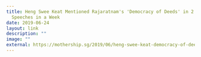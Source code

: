 ```yaml
---
title: Heng Swee Keat Mentioned Rajaratnam's 'Democracy of Deeds' in 2 Different
  Speeches in a Week
date: 2019-06-24
layout: link
description: ""
image: ""
external: https://mothership.sg/2019/06/heng-swee-keat-democracy-of-deeds/
---
```

